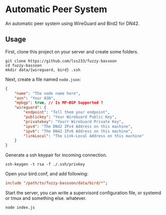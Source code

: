 # Automatic Peer System

An automatic peer system using WireGuard and Bird2 for DN42.

## Usage

First, clone this project on your server and create some folders.
```shell
git clone https://github.com/lss233/fuzzy-bassoon
cd fuzzy-bassoon
mkdir data/{wireguard, bird} .ssh
```
Next, create a file named `node.json`:
```json
{
    "name": "The node name here",
    "asn": "Your ASN",
    "mpbgp": true, // Is MP-BGP Supported ?
    "wireguard": {
        "endpoint": "Tell them your endpoint",
        "publickey": "Your WireGuard Public Key",
        "privatekey": "Yourr WireGuard Private Key",
        "ipv4": "The DN42 IPv4 Address on this machine",
        "ipv6": "The DN42 IPv6 Address on this machine",
        "linkLocal": "The Link-Local Address on this machine"
    }
}
```

Generate a ssh keypair for incoming connection.
```shell
ssh-keygen -t rsa -f ./.ssh/privkey
```

Open your bird.conf, and add following:
```toml
include "/path/to/fuzzy-bassoon/data/bird/*";
```

Start the server, you can write a supervisord configuration file,
or systemd or tmux and something else. whatever.

```
node index.js
```

